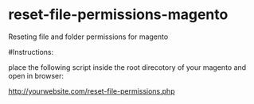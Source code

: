 # reset-file-permissions-magento
Reseting file and folder permissions for magento

#Instructions: 

place the following script inside the root direcotory of your magento and open in browser:

http://yourwebsite.com/reset-file-permissions.php
